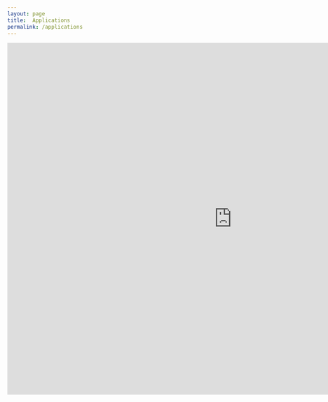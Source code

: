 ```yaml
---
layout: page
title:  Applications
permalink: /applications
---
```


<iframe width="1024" height="804" src="https://app.powerbi.com/view?r=eyJrIjoiNmRmYThiYmEtYTBlZi00ODg1LTlkNGQtOGQ5M2EzNzhmZDkwIiwidCI6Ijk1ZjZmYjYyLWI1YzUtNDkwNC04NTZjLTJlYTNiNGNjZTA4MyJ9" frameborder="0" allowFullScreen="true"></iframe>

